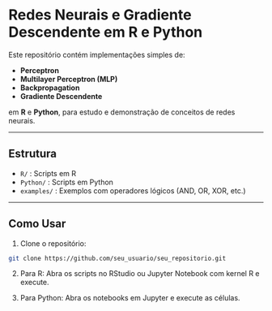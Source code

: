 # Redes Neurais e Gradiente Descendente em R e Python

Este repositório contém implementações simples de:

- **Perceptron**  
- **Multilayer Perceptron (MLP)**  
- **Backpropagation**  
- **Gradiente Descendente**  

em **R** e **Python**, para estudo e demonstração de conceitos de redes neurais.

---

## Estrutura

- `R/` : Scripts em R  
- `Python/` : Scripts em Python  
- `examples/` : Exemplos com operadores lógicos (AND, OR, XOR, etc.)

---

## Como Usar

1. Clone o repositório:
```bash
git clone https://github.com/seu_usuario/seu_repositorio.git
```

2. Para R:
Abra os scripts no RStudio ou Jupyter Notebook com kernel R e execute.

3. Para Python:
Abra os notebooks em Jupyter e execute as células.